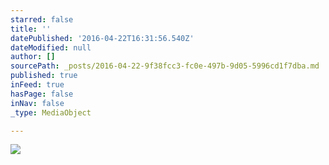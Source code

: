 ```yaml
---
starred: false
title: ''
datePublished: '2016-04-22T16:31:56.540Z'
dateModified: null
author: []
sourcePath: _posts/2016-04-22-9f38fcc3-fc0e-497b-9d05-5996cd1f7dba.md
published: true
inFeed: true
hasPage: false
inNav: false
_type: MediaObject

---
```

![](https://the-grid-user-content.s3-us-west-2.amazonaws.com/01dc06cf-c129-4c46-a807-a22d099e16ab.jpg)